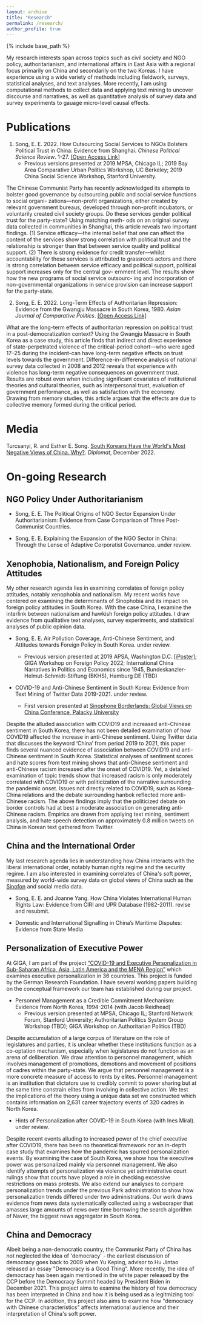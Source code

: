 ```yaml
---
layout: archive
title: "Research"
permalink: /research/
author_profile: true
---
```


{% include base_path %}

My research interests span across topics such as civil society and NGO policy, authoritarianism, and international affairs in East Asia with a regional focus primarily on China and secondarily on the two Koreas. I have experience using a wide variety of methods including fieldwork, surveys, statistical analyses, and text analyses. More recently, I am using computational methods to collect data and applying text mining to uncover discourse and narratives, as well as quantitative analysis of survey data and survey experiments to gauage micro-level causal effects.

# Publications

1. Song, E. E. 2022. How Outsourcing Social Services to NGOs Bolsters Political Trust in China: Evidence from Shanghai. *Chinese Political Science Review*. 1-27. [[Open Access Link]](https://link.springer.com/article/10.1007/s41111-021-00207-z)    
    * Previous versions presented at 2019 MPSA, Chicago IL; 2019 Bay Area Comparative Urban Politics Workshop, UC Berkeley; 2019 China Social Science Workshop, Stanford University.

The Chinese Communist Party has recently acknowledged its attempts to bolster good governance by outsourcing public and social service functions to social organi- zations—non-profit organizations, either created by relevant government bureaus, developed through non-profit incubators, or voluntarily created civil society groups. Do these services gender political trust for the party-state? Using matching meth- ods on an original survey data collected in communities in Shanghai, this article reveals two important findings. (1) Service efficacy—the internal belief that one can affect the content of the services show strong correlation with political trust and the relationship is stronger than that between service quality and political support. (2) There is strong evidence for credit transfer—whilst accountability for these services is attributed to grassroots actors and there is strong correlation between service efficacy and political support, political support increases only for the central gov- ernment level. The results show how the new programs of social service outsourc- ing and incorporation of non-governmental organizations in service provision can increase support for the party-state.

2. Song, E. E. 2022. Long-Term Effects of Authoritarian Repression: Evidence from the Gwangju Massacre in South Korea, 1980. *Asian Journal of Comparative Politics*. [[Open Access Link]](https://journals.sagepub.com/doi/epub/10.1177/20578911221147994) 

What are the long-term effects of authoritarian repression on political trust in a post-democratization context? Using the Gwangju Massacre in South Korea as a case study, this article finds that indirect and direct experience of state-perpetrated violence of the critical-period cohort—who were aged 17–25 during the incident-can have long-term negative effects on trust levels towards the government. Difference-in-difference analysis of national survey data collected in 2008 and 2012 reveals that experience with violence has long-term negative consequences on government trust. Results are robust even when including significant covariates of institutional theories and cultural theories, such as interpersonal trust, evaluation of government performance, as well as satisfaction with the economy. Drawing from memory studies, this article argues that the effects are due to collective memory formed during the critical period.

# Media

Turcsanyi, R. and Esther E. Song. [South Koreans Have the World's Most Negative Views of China. Why?](https://thediplomat.com/2022/12/south-koreans-have-the-worlds-most-negative-views-of-china-why/). *Diplomat*, December 2022.

# On-going Research
## NGO Policy Under Authoritarianism

* Song, E. E. The Political Origins of NGO Sector Expansion Under Authoritarianism: Evidence from Case Comparison of Three Post-Communist Countries.

* Song, E. E. Explaining the Expansion of the NGO Sector in China: Through the Lense of Adaptive Corporatist Governance. under review.

## Xenophobia, Nationalism, and Foreign Policy Attitudes

My other research agenda lies in examining correlates of foreign policy attitudes, notably xenophobia and nationalism. My recent works have centered on examining the determinants of Sinophobia and its impact on foreign policy attitudes in South Korea. With the case China, I examine the interlink between nationalism and hawkish foreign policy attitudes. I draw evidence from qualitative text analyses, survey experiments, and statistical analyses of public opinion data.

* Song, E. E. Air Pollution Coverage, Anti-Chinese Sentiment, and Attitudes towards Foreign Policy in South Korea. under review.   
   * Previous version presented at 2019 APSA, Washington D.C. [[iPoster]](https://apsa2019-apsa.ipostersessions.com/default.aspx?s=DF-1D-34-3D-64-33-21-12-B0-42-57-A1-87-AC-68-E1); GIGA Workshop on Foreign Policy 2022; International China Narratives in Politics and Economics since 1945, Bundeskanzler-Helmut-Schmidt-Stiftung (BKHS), Hamburg DE (TBD)
   
* COVID-19 and Anti-Chinese Sentiment in South Korea: Evidence from Text Mining of Twitter Data 2019-2021. under review.   
   * First version presented at [Sinophone Borderlands: Global Views on China Conference, Palacky University](https://sinofon.cz/surveys/)

Despite the alluded association with COVID19 and increased anti-Chinese sentiment in South Korea, there has not been detailed examination of how COVID19 affected the increase in anti-Chinese sentiment. Using Twitter data that discusses the keyword ‘China’ from period 2019 to 2021, this paper finds several nuanced evidence of association between COVID19 and anti-Chinese sentiment in South Korea. Statistical analyses of sentiment scores and hate scores from text mining shows that anti-Chinese sentiment and anti-Chinese racism increased after the onset of COVID19. Yet, a detailed examination of topic trends show that increased racism is only moderately correlated with COVID19 or with politicization of the narrative surrounding the pandemic onset. Issues not directly related to COVID19, such as Korea-China relations and the debate surrounding hanbok reflected more anti-Chinese racism. The above findings imply that the politicized debate on border controls had at best a moderate association on generating anti-Chinese racism. Empirics are drawn from applying text mining, sentiment analysis, and hate speech detection on approximately 0.8 million tweets on China in Korean text gathered from Twitter.

## China and the International Order

My last research agenda lies in understanding how China interacts with the liberal international order, notably human rights regime and the security regime. I am also interested in examining correlates of China's soft power, measured by world-wide survey data on global views of China such as the [Sinofon](https://sinofon.cz/surveys/) and social media data.

* Song, E. E. and Joanne Yang. How China Violates International Human Rights Law: Evidence from CIRI and UPR Database (1982-2011). revise and resubmit.

* Domestic and International Signalling in China’s Maritime Disputes: Evidence from State Media

## Personalization of Executive Power

At GIGA, I am part of the project [“COVID-19 and Executive Personalization in Sub-Saharan Africa, Asia, Latin America and the MENA Region”](https://www.giga-hamburg.de/en/research-and-transfer/projects/covid-19-executive-personalization-sub-saharan-africa-asia-latin-america-mena-region) which examines executive personalization in 36 countries. This project is funded by the German Research Foundation. I have several working papers building on the conceptual framework our team has established during our project.

* Personnel Management as a Credible Commitment Mechanism: Evidence from North Korea, 1994-2014 (with Jacob Reidhead)
  * Previous version presented at MPSA, Chicago IL; Stanford Network Forum, Stanford University; Authoritarian Politics System Group Workshop (TBD); GIGA Workshop on Authoritarian Politics (TBD)

Despite accumulation of a large corpus of literature on the role of legislatures and parties, it is unclear whether these institutions function as a co-optation mechanism, especially when legislatures do not function as an arena of deliberation. We draw attention to personnel management, which involves management of promotions, demotions and movement of positions of cadres within the party-state. We argue that personnel management is a more concrete measure of access to rents by elites. Personnel management is an institution that dictators use to credibly commit to power sharing but at the same time constrain elites from involving in collective action. We test the implications of the theory using a unique data set we constructed which contains information on 2,631 career trajectory events of 320 cadres in North Korea.

* Hints of Personalization after COVID-19 in South Korea (with Ines Miral). under review.

Despite recent events alluding to increased power of the chief executive after COVID19, there has been no theoretical framework nor an in-depth case study that examines how the pandemic has spurred personalization events. By examining the case of South Korea, we show how the executive power was personalized mainly via personnel management. We also identify attempts of personalization via violence yet administrative court rulings show that courts have played a role in checking excessive restrictions on mass protests. We also extend our analyses to compare personalization trends under the previous Park administration to show how personalization trends differed under two administrations. Our work draws evidence from news data systematically collected using a webscraper that amasses large amounts of news over time borrowing the search algorithm of Naver, the biggest news aggregator in South Korea.

## China and Democracy

Albeit being a non-democratic country, the Communist Party of China has not neglected the idea of 'democracy' - the earliest discussion of democracy goes back to 2009 when Yu Keping, advisor to Hu Jintao released an essay "Democracy is a Good Thing". More recently, the idea of democracy has been again mentioned in the white paper released by the CCP before the Democracy Summit headed by President Biden in December 2021. This project aims to examine the history of how democracy has been interpreted in China and how it is being used as a legitmizing tool for the CCP. In addition, this project also aims to examine how "democracy with Chinese characteristics" affects international audience and their interpretation of China's soft power.
